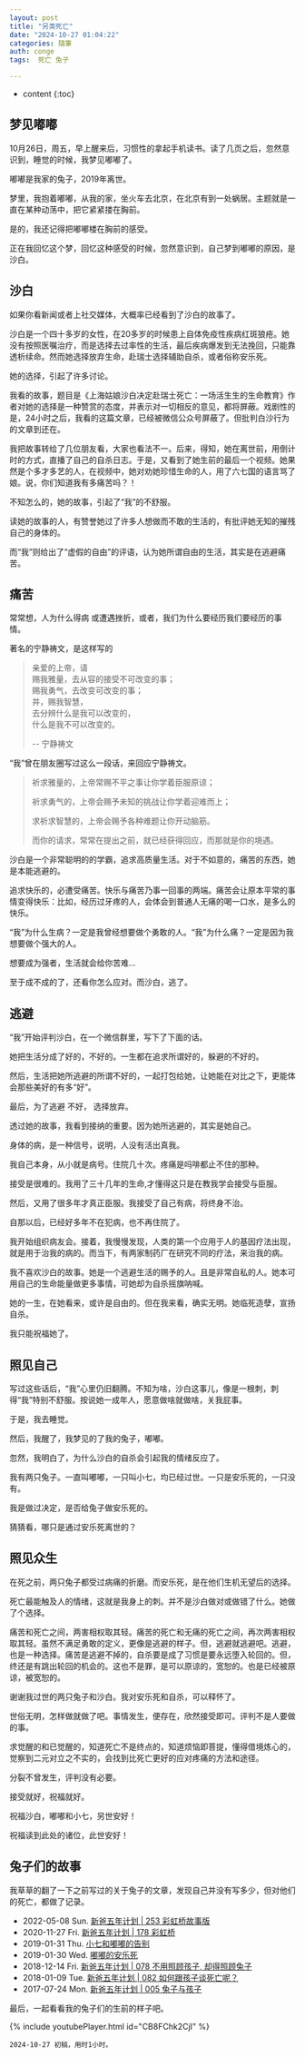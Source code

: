 ```yaml
---
layout: post
title: "另类死亡"
date: "2024-10-27 01:04:22"
categories: 隨筆
auth: conge
tags:  死亡 兔子

---
```

* content
{:toc}

## 梦见嘟嘟

10月26日，周五，早上醒来后，习惯性的拿起手机读书。读了几页之后，忽然意识到，睡觉的时候，我梦见嘟嘟了。

嘟嘟是我家的兔子，2019年离世。




梦里，我抱着嘟嘟，从我的家，坐火车去北京，在北京有到一处蜗居。主题就是一直在某种动荡中，把它紧紧搂在胸前。

是的，我还记得把嘟嘟楼在胸前的感受。

正在我回忆这个梦，回忆这种感受的时候，忽然意识到，自己梦到嘟嘟的原因，是沙白。

## 沙白

如果你看新闻或者上社交媒体，大概率已经看到了沙白的故事了。

沙白是一个四十多岁的女性，在20多岁的时候患上自体免疫性疾病红斑狼疮。她没有按照医嘱治疗，而是选择去过率性的生活，最后疾病爆发到无法挽回，只能靠透析续命。然而她选择放弃生命，赴瑞士选择辅助自杀，或者俗称安乐死。

她的选择，引起了许多讨论。

我看的故事，题目是《上海姑娘沙白决定赴瑞士死亡：一场活生生的生命教育》作者对她的选择是一种赞赏的态度，并表示对一切相反的意见，都将屏蔽。戏剧性的是，24小时之后，我看的这篇文章，已经被微信公众号屏蔽了。但批判白沙行为的文章到还在。

我把故事转给了几位朋友看，大家也看法不一。后来，得知，她在离世前，用倒计时的方式，直播了自己的自杀日志。于是，又看到了她生前的最后一个视频。她果然是个多才多艺的人，在视频中，她对劝她珍惜生命的人，用了六七国的语言骂了娘。说，你们知道我有多痛苦吗？！

不知怎么的，她的故事，引起了“我”的不舒服。

读她的故事的人，有赞誉她过了许多人想做而不敢的生活的，有批评她无知的摧残自己的身体的。

而“我”则给出了“虚假的自由”的评语，认为她所谓自由的生活，其实是在逃避痛苦。

## 痛苦

常常想，人为什么得病 或遭遇挫折，或者，我们为什么要经历我们要经历的事情。

著名的宁静祷文，是这样写的

> 亲爱的上帝，请  
> 赐我雅量，去从容的接受不可改变的事；  
> 赐我勇气，去改变可改变的事；  
> 并，赐我智慧，  
> 去分辨什么是我可以改变的，  
> 什么是我不可以改变的。  
> 
> -- 宁静祷文

“我”曾在朋友圈写过这么一段话，来回应宁静祷文。

> ​祈求雅量的，上帝常赐不平之事让你学着臣服原谅；
> 
> 祈求勇气的，上帝会赐予未知的挑战让你学着迎难而上；
> 
> 求祈求智慧的，上帝会赐予各种难题让你开动脑筋。
> 
> 而你的请求，常常在提出之前，就已经获得回应，而那就是你的境遇。

沙白是一个非常聪明的的学霸，追求高质量生活。对于不如意的，痛苦的东西，她是本能逃避的。

追求快乐的，必遭受痛苦。快乐与痛苦乃事一回事的两端。痛苦会让原本平常的事情变得快乐：比如，经历过牙疼的人，会体会到普通人无痛的喝一口水，是多么的快乐。

“我”为什么生病？一定是我曾经想要做个勇敢的人。“我”为什么痛？一定是因为我想要做个强大的人。

想要成为强者，生活就会给你苦难...

至于成不成的了，还看你怎么应对。而沙白，逃了。

## 逃避

“我”开始评判沙白，在一个微信群里，写下了下面的话。

她把生活分成了好的，不好的。一生都在追求所谓好的，躲避的不好的。

然后，生活把她所逃避的所谓不好的，一起打包给她，让她能在对比之下，更能体会那些美好的有多“好”。

最后，为了逃避 不好， 选择放弃。

透过她的故事，我看到接纳的重要。因为她所逃避的，其实是她自己。

身体的病，是一种信号，说明，人没有活出真我。

我自己本身，从小就是病号。住院几十次。疼痛是吗啡都止不住的那种。

接受是很难的。我用了三十几年的生命,才懂得这只是在教我学会接受与臣服。

然后，又用了很多年才真正臣服。我接受了自己有病，将终身不治。

自那以后，已经好多年不在犯病，也不再住院了。

我开始组织病友会。接着，我慢慢发现，人类的第一个应用于人的基因疗法出现，就是用于治我的病的。而当下，有两家制药厂在研究不同的疗法，来治我的病。

我不喜欢沙白的故事。她是一个逃避生活的赐予的人。且是非常自私的人。她本可用自己的生命能量做更多事情，可她却为自杀摇旗呐喊。

她的一生，在她看来，或许是自由的。但在我来看，确实无明。她临死造孽，宣扬自杀。

我只能祝福她了。

## 照见自己

写过这些话后，“我”心里仍旧翻腾。不知为啥，沙白这事儿，像是一根刺，刺得“我”特别不舒服。按说她一成年人，愿意做啥就做啥，关我屁事。

于是，我去睡觉。

然后，我醒了，我梦见的了我的兔子，嘟嘟。

忽然，我明白了，为什么沙白的自杀会引起我的情绪反应了。

我有两只兔子。一直叫嘟嘟，一只叫小七，均已经过世。一只是安乐死的，一只没有。

我是做过决定，是否给兔子做安乐死的。

猜猜看，哪只是通过安乐死离世的？

## 照见众生

在死之前，两只兔子都受过病痛的折磨。而安乐死，是在他们生机无望后的选择。

死亡最能触及人的情绪，这就是我身上的刺。并不是沙白做对或做错了什么。她做了个选择。

痛苦和死亡之间，两害相权取其轻。痛苦的死亡和无痛的死亡之间，再次两害相权取其轻。虽然不满足勇敢的定义，更像是逃避的样子。但，逃避就逃避吧。逃避，也是一种选择。痛苦是逃避不掉的，自杀要是成了习惯是要永远堕入轮回的。但，终还是有跳出轮回的机会的。这也不是罪，是可以原谅的，宽恕的。也是已经被原谅，被宽恕的。

谢谢我过世的两只兔子和沙白。我对安乐死和自杀，可以释怀了。

世俗无明，怎样做就做了吧。事情发生，便存在，欣然接受即可。评判不是人要做的事。

求觉醒的和已觉醒的，知道死亡不是终点的，知道烦恼即菩提，懂得借境炼心的，觉察到二元对立之不实的，会找到比死亡更好的应对疼痛的方法和途径。

分裂不曾发生，评判没有必要。

接受就好，祝福就好。

祝福沙白，嘟嘟和小七，另世安好！

祝福读到此处的诸位，此世安好！

## 兔子们的故事

我草草的翻了一下之前写过的关于兔子的文章，发现自己并没有写多少，但对他们的死亡，都做了记录。

- 2022-05-08 Sun. [新爸五年计划 | 253 彩虹桥故事版](https://conge.livingwithfcs.org/2022/05/08/NewDaddy-bunny-story/) 
- 2020-11-27 Fri. [新爸五年计划 | 178 彩虹桥](https://conge.livingwithfcs.org/2020/11/27/NewDaddy-rainbow-bridge/) 
- 2019-01-31 Thu. [小七和嘟嘟的告别](https://conge.livingwithfcs.org/2019/01/31/xiao-qi-he-du-du-de-gao-bie/) 
- 2019-01-30 Wed. [嘟嘟的安乐死](https://conge.livingwithfcs.org/2019/01/30/du-du-de-an-le-si/) 
- 2018-12-14 Fri. [新爸五年计划 | 078 不用照顾孩子, 却得照顾兔子](https://conge.livingwithfcs.org/2018/12/14/NewDaddy-078-no-kids-but-bunnies/) 
- 2018-01-09 Tue. [新爸五年计划 | 082 如何跟孩子谈死亡呢？](https://conge.livingwithfcs.org/2018/01/09/NewDaddy-082-the-death-talk/) 
- 2017-07-24 Mon. [新爸五年计划 | 005 兔子与孩子](https://conge.livingwithfcs.org/2017/07/24/NewDaddy-005-Raising-kids-and-bunniesmd/) 

最后，一起看看我的兔子们的生前的样子吧。

{% include youtubePlayer.html id="CB8FChk2CjI" %}

```
2024-10-27 初稿，用时1小时。
```
